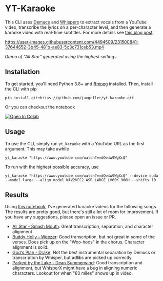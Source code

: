 # YT-Karaoke

This CLI uses [Demucs](https://github.com/facebookresearch/demucs) and [Whisperx](https://github.com/m-bain/whisperX) to extract vocals from a YouTube video, transcribe the lyrics on a per-character level, and then generate a karaoke video with real-time subtitles. For more details see [this blog post](https://www.jaxgeller.com/using-ai-to-turn-youtube-videos-into-karaoke/).

https://user-images.githubusercontent.com/4494509/231500841-37644652-3b45-481b-ae83-5c3c731ceb53.mp4

_Demo of "All Star" generated using the highest settings._

## Installation

To get started, you'll need Python 3.8+ and [ffmpeg](https://ffmpeg.org/) installed. Then, install the CLI with pip

```
pip install git+https://github.com/jaxgeller/yt-karaoke.git
```

Or you can checkout the notebook

<a target="_blank" href="https://colab.research.google.com/github/jaxgeller/yt-karaoke/blob/main/notebook.ipynb">
<img src="https://colab.research.google.com/assets/colab-badge.svg" alt="Open In Colab"/>
</a>

## Usage

To use the CLI, simply run `yt_karaoke` with a YouTube URL as the first argument. This may take awhile

```
yt_karaoke "https://www.youtube.com/watch?v=dQw4w9WgXcQ"
```

To run with the highest possible accuracy, use

```
yt_karaoke "https://www.youtube.com/watch?v=dQw4w9WgXcQ" --device cuda --model large --align_model WAV2VEC2_ASR_LARGE_LV60K_960H --shifts 10
```

## Results

Using [this notebook](https://colab.research.google.com/github/jaxgeller/yt-karaoke/blob/main/notebook.ipynb), I've generated karaoke videos for the following songs. The results are pretty good, but there's still a lot of room for improvement. If you have any suggestions, please open an issue or PR.

- [All Star - Smash Mouth](https://user-images.githubusercontent.com/4494509/231500841-37644652-3b45-481b-ae83-5c3c731ceb53.mp4): Great transcription, separation, and character alignment
- [Buddy Holly - Weezer](https://user-images.githubusercontent.com/4494509/231512619-5dbef49e-ce65-4675-b4c2-16ea9d37b503.mp4): Good transcription, but not great in some of the verses. Does pick up on the "Woo-hoos" in the chorus. Character alignment is solid.
- [God's Plan - Drake](https://user-images.githubusercontent.com/4494509/231512741-ead38230-2a38-49da-85f0-299224bc6552.mp4): Not the best instrumental separation by Demucs or transcription by Whisper, but adlibs are picked up correctly.
- [Parked by the Lake - Dean Summerwind](https://user-images.githubusercontent.com/4494509/231512783-7bcdfac9-b3d8-4387-b245-0bd8d76d252a.mp4): Good transcription and alignment, but WhisperX might have a bug in aligning numeric characters. Lookout for when "80 miles" shows up in video.
